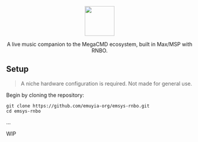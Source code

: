 <div align="center">
    <img src="resources/banner.webp" height="80">
    <p>A live music companion to the MegaCMD ecosystem, built in Max/MSP with RNBO.</p>
</div>

## Setup
> A niche hardware configuration is required. Not made for general use.

Begin by cloning the repository:
```
git clone https://github.com/emuyia-org/emsys-rnbo.git
cd emsys-rnbo
```

...

WIP
